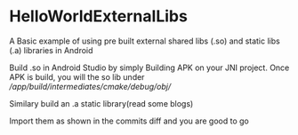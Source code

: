 # HelloWorldExternalLibs
A Basic example of using pre built external shared libs (.so) and static libs (.a) libraries in Android


Build .so in Android Studio by simply Building APK on your JNI project. Once APK is build, you will the so lib under 
<i>/app/build/intermediates/cmake/debug/obj/</i> 

Similary build an .a static library(read some blogs)

Import them as shown in the commits diff and you are good to go
